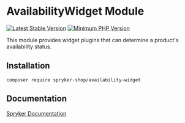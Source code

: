# AvailabilityWidget Module
[![Latest Stable Version](https://poser.pugx.org/spryker-shop/availability-widget/v/stable.svg)](https://packagist.org/packages/spryker-shop/availability-widget)
[![Minimum PHP Version](https://img.shields.io/badge/php-%3E%3D%208.1-8892BF.svg)](https://php.net/)

This module provides widget plugins that can determine a product's availability status.

## Installation

```
composer require spryker-shop/availability-widget
```

## Documentation

[Spryker Documentation](https://docs.spryker.com)
